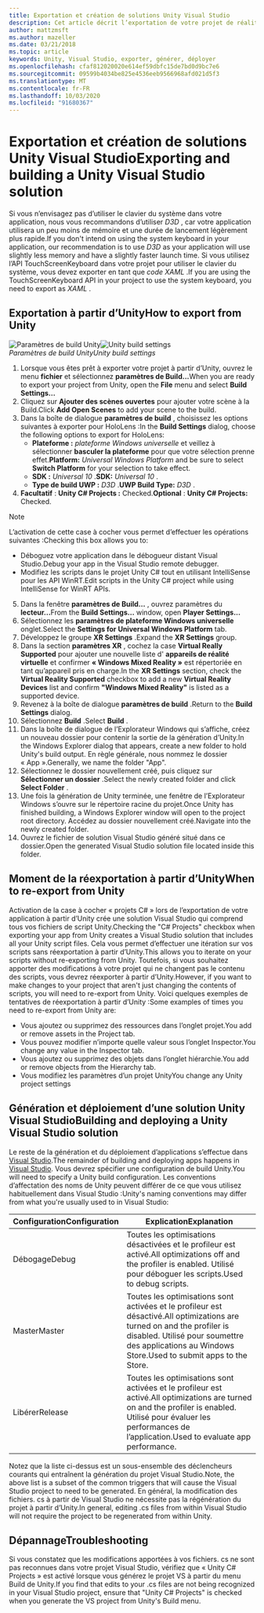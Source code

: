 ```yaml
---
title: Exportation et création de solutions Unity Visual Studio
description: Cet article décrit l’exportation de votre projet de réalité mixte à partir d’Unity afin que vous puissiez le générer et le déployer dans Visual Studio.
author: mattzmsft
ms.author: mazeller
ms.date: 03/21/2018
ms.topic: article
keywords: Unity, Visual Studio, exporter, générer, déployer
ms.openlocfilehash: cfaf812020020e614ef59dbfc15de7bd0d9bc7e6
ms.sourcegitcommit: 09599b4034be825e4536eeb9566968afd021d5f3
ms.translationtype: MT
ms.contentlocale: fr-FR
ms.lasthandoff: 10/03/2020
ms.locfileid: "91680367"
---
```

# <a name="exporting-and-building-a-unity-visual-studio-solution"></a><span data-ttu-id="fbdfc-104">Exportation et création de solutions Unity Visual Studio</span><span class="sxs-lookup"><span data-stu-id="fbdfc-104">Exporting and building a Unity Visual Studio solution</span></span>

<span data-ttu-id="fbdfc-105">Si vous n’envisagez pas d’utiliser le clavier du système dans votre application, nous vous recommandons d’utiliser *D3D* , car votre application utilisera un peu moins de mémoire et une durée de lancement légèrement plus rapide.</span><span class="sxs-lookup"><span data-stu-id="fbdfc-105">If you don't intend on using the system keyboard in your application, our recommendation is to use *D3D* as your application will use slightly less memory and have a slightly faster launch time.</span></span> <span data-ttu-id="fbdfc-106">Si vous utilisez l’API TouchScreenKeyboard dans votre projet pour utiliser le clavier du système, vous devez exporter en tant que *code XAML* .</span><span class="sxs-lookup"><span data-stu-id="fbdfc-106">If you are using the TouchScreenKeyboard API in your project to use the system keyboard, you need to export as *XAML* .</span></span>

## <a name="how-to-export-from-unity"></a><span data-ttu-id="fbdfc-107">Exportation à partir d’Unity</span><span class="sxs-lookup"><span data-stu-id="fbdfc-107">How to export from Unity</span></span>

<span data-ttu-id="fbdfc-108">![Paramètres de build Unity](images/unitybuildsettings-300px.png)</span><span class="sxs-lookup"><span data-stu-id="fbdfc-108">![Unity build settings](images/unitybuildsettings-300px.png)</span></span><br>
<span data-ttu-id="fbdfc-109">*Paramètres de build Unity*</span><span class="sxs-lookup"><span data-stu-id="fbdfc-109">*Unity build settings*</span></span>

1. <span data-ttu-id="fbdfc-110">Lorsque vous êtes prêt à exporter votre projet à partir d’Unity, ouvrez le menu **fichier** et sélectionnez **paramètres de Build...**</span><span class="sxs-lookup"><span data-stu-id="fbdfc-110">When you are ready to export your project from Unity, open the **File** menu and select **Build Settings...**</span></span>
2. <span data-ttu-id="fbdfc-111">Cliquez sur **Ajouter des scènes ouvertes** pour ajouter votre scène à la Build.</span><span class="sxs-lookup"><span data-stu-id="fbdfc-111">Click **Add Open Scenes** to add your scene to the build.</span></span>
3. <span data-ttu-id="fbdfc-112">Dans la boîte de dialogue **paramètres de build** , choisissez les options suivantes à exporter pour HoloLens :</span><span class="sxs-lookup"><span data-stu-id="fbdfc-112">In the **Build Settings** dialog, choose the following options to export for HoloLens:</span></span>
   * <span data-ttu-id="fbdfc-113">**Plateforme :** *plateforme Windows universelle* et veillez à sélectionner **basculer la plateforme** pour que votre sélection prenne effet.</span><span class="sxs-lookup"><span data-stu-id="fbdfc-113">**Platform:** *Universal Windows Platform* and be sure to select **Switch Platform** for your selection to take effect.</span></span>
   * <span data-ttu-id="fbdfc-114">**SDK :** *Universal 10* .</span><span class="sxs-lookup"><span data-stu-id="fbdfc-114">**SDK:** *Universal 10* .</span></span>
   * <span data-ttu-id="fbdfc-115">**Type de build UWP :** *D3D* .</span><span class="sxs-lookup"><span data-stu-id="fbdfc-115">**UWP Build Type:** *D3D* .</span></span>
4. <span data-ttu-id="fbdfc-116">**Facultatif** : **Unity C# Projects :** Checked.</span><span class="sxs-lookup"><span data-stu-id="fbdfc-116">**Optional** : **Unity C# Projects:** Checked.</span></span>

>[!NOTE]
><span data-ttu-id="fbdfc-117">L’activation de cette case à cocher vous permet d’effectuer les opérations suivantes :</span><span class="sxs-lookup"><span data-stu-id="fbdfc-117">Checking this box allows you to:</span></span>
>* <span data-ttu-id="fbdfc-118">Déboguez votre application dans le débogueur distant Visual Studio.</span><span class="sxs-lookup"><span data-stu-id="fbdfc-118">Debug your app in the Visual Studio remote debugger.</span></span>
>* <span data-ttu-id="fbdfc-119">Modifiez les scripts dans le projet Unity C# tout en utilisant IntelliSense pour les API WinRT.</span><span class="sxs-lookup"><span data-stu-id="fbdfc-119">Edit scripts in the Unity C# project while using IntelliSense for WinRT APIs.</span></span>

5. <span data-ttu-id="fbdfc-120">Dans la fenêtre **paramètres de Build...** , ouvrez paramètres du **lecteur...**</span><span class="sxs-lookup"><span data-stu-id="fbdfc-120">From the **Build Settings...** window, open **Player Settings...**</span></span>
6. <span data-ttu-id="fbdfc-121">Sélectionnez les **paramètres de plateforme Windows universelle** onglet.</span><span class="sxs-lookup"><span data-stu-id="fbdfc-121">Select the **Settings for Universal Windows Platform** tab.</span></span>
7. <span data-ttu-id="fbdfc-122">Développez le groupe **XR Settings** .</span><span class="sxs-lookup"><span data-stu-id="fbdfc-122">Expand the **XR Settings** group.</span></span>
8. <span data-ttu-id="fbdfc-123">Dans la section **paramètres XR** , cochez la case **Virtual Really Supported** pour ajouter une nouvelle liste d' **appareils de réalité virtuelle** et confirmer **« Windows Mixed Reality »** est répertoriée en tant qu’appareil pris en charge.</span><span class="sxs-lookup"><span data-stu-id="fbdfc-123">In the **XR Settings** section, check the **Virtual Reality Supported** checkbox to add a new **Virtual Reality Devices** list and confirm **"Windows Mixed Reality"** is listed as a supported device.</span></span>
9. <span data-ttu-id="fbdfc-124">Revenez à la boîte de dialogue **paramètres de build** .</span><span class="sxs-lookup"><span data-stu-id="fbdfc-124">Return to the **Build Settings** dialog.</span></span>
10. <span data-ttu-id="fbdfc-125">Sélectionnez **Build** .</span><span class="sxs-lookup"><span data-stu-id="fbdfc-125">Select **Build** .</span></span>
11. <span data-ttu-id="fbdfc-126">Dans la boîte de dialogue de l’Explorateur Windows qui s’affiche, créez un nouveau dossier pour contenir la sortie de la génération d’Unity.</span><span class="sxs-lookup"><span data-stu-id="fbdfc-126">In the Windows Explorer dialog that appears, create a new folder to hold Unity's build output.</span></span> <span data-ttu-id="fbdfc-127">En règle générale, nous nommez le dossier « App ».</span><span class="sxs-lookup"><span data-stu-id="fbdfc-127">Generally, we name the folder "App".</span></span>
12. <span data-ttu-id="fbdfc-128">Sélectionnez le dossier nouvellement créé, puis cliquez sur **Sélectionner un dossier** .</span><span class="sxs-lookup"><span data-stu-id="fbdfc-128">Select the newly created folder and click **Select Folder** .</span></span>
13. <span data-ttu-id="fbdfc-129">Une fois la génération de Unity terminée, une fenêtre de l’Explorateur Windows s’ouvre sur le répertoire racine du projet.</span><span class="sxs-lookup"><span data-stu-id="fbdfc-129">Once Unity has finished building, a Windows Explorer window will open to the project root directory.</span></span> <span data-ttu-id="fbdfc-130">Accédez au dossier nouvellement créé.</span><span class="sxs-lookup"><span data-stu-id="fbdfc-130">Navigate into the newly created folder.</span></span>
14. <span data-ttu-id="fbdfc-131">Ouvrez le fichier de solution Visual Studio généré situé dans ce dossier.</span><span class="sxs-lookup"><span data-stu-id="fbdfc-131">Open the generated Visual Studio solution file located inside this folder.</span></span>

## <a name="when-to-re-export-from-unity"></a><span data-ttu-id="fbdfc-132">Moment de la réexportation à partir d’Unity</span><span class="sxs-lookup"><span data-stu-id="fbdfc-132">When to re-export from Unity</span></span>

<span data-ttu-id="fbdfc-133">Activation de la case à cocher « projets C# » lors de l’exportation de votre application à partir d’Unity crée une solution Visual Studio qui comprend tous vos fichiers de script Unity.</span><span class="sxs-lookup"><span data-stu-id="fbdfc-133">Checking the "C# Projects" checkbox when exporting your app from Unity creates a Visual Studio solution that includes all your Unity script files.</span></span> <span data-ttu-id="fbdfc-134">Cela vous permet d’effectuer une itération sur vos scripts sans réexportation à partir d’Unity.</span><span class="sxs-lookup"><span data-stu-id="fbdfc-134">This allows you to iterate on your scripts without re-exporting from Unity.</span></span> <span data-ttu-id="fbdfc-135">Toutefois, si vous souhaitez apporter des modifications à votre projet qui ne changent pas le contenu des scripts, vous devrez réexporter à partir d’Unity.</span><span class="sxs-lookup"><span data-stu-id="fbdfc-135">However, if you want to make changes to your project that aren't just changing the contents of scripts, you will need to re-export from Unity.</span></span> <span data-ttu-id="fbdfc-136">Voici quelques exemples de tentatives de réexportation à partir d’Unity :</span><span class="sxs-lookup"><span data-stu-id="fbdfc-136">Some examples of times you need to re-export from Unity are:</span></span>
* <span data-ttu-id="fbdfc-137">Vous ajoutez ou supprimez des ressources dans l’onglet projet.</span><span class="sxs-lookup"><span data-stu-id="fbdfc-137">You add or remove assets in the Project tab.</span></span>
* <span data-ttu-id="fbdfc-138">Vous pouvez modifier n’importe quelle valeur sous l’onglet Inspector.</span><span class="sxs-lookup"><span data-stu-id="fbdfc-138">You change any value in the Inspector tab.</span></span>
* <span data-ttu-id="fbdfc-139">Vous ajoutez ou supprimez des objets dans l’onglet hiérarchie.</span><span class="sxs-lookup"><span data-stu-id="fbdfc-139">You add or remove objects from the Hierarchy tab.</span></span>
* <span data-ttu-id="fbdfc-140">Vous modifiez les paramètres d’un projet Unity</span><span class="sxs-lookup"><span data-stu-id="fbdfc-140">You change any Unity project settings</span></span>

## <a name="building-and-deploying-a-unity-visual-studio-solution"></a><span data-ttu-id="fbdfc-141">Génération et déploiement d’une solution Unity Visual Studio</span><span class="sxs-lookup"><span data-stu-id="fbdfc-141">Building and deploying a Unity Visual Studio solution</span></span>

<span data-ttu-id="fbdfc-142">Le reste de la génération et du déploiement d’applications s’effectue dans [Visual Studio](../platform-capabilities-and-apis/using-visual-studio.md).</span><span class="sxs-lookup"><span data-stu-id="fbdfc-142">The remainder of building and deploying apps happens in [Visual Studio](../platform-capabilities-and-apis/using-visual-studio.md).</span></span> <span data-ttu-id="fbdfc-143">Vous devrez spécifier une configuration de build Unity.</span><span class="sxs-lookup"><span data-stu-id="fbdfc-143">You will need to specify a Unity build configuration.</span></span> <span data-ttu-id="fbdfc-144">Les conventions d’affectation des noms de Unity peuvent différer de ce que vous utilisez habituellement dans Visual Studio :</span><span class="sxs-lookup"><span data-stu-id="fbdfc-144">Unity's naming conventions may differ from what you're usually used to in Visual Studio:</span></span>

|  <span data-ttu-id="fbdfc-145">Configuration</span><span class="sxs-lookup"><span data-stu-id="fbdfc-145">Configuration</span></span>  |  <span data-ttu-id="fbdfc-146">Explication</span><span class="sxs-lookup"><span data-stu-id="fbdfc-146">Explanation</span></span> | 
|----------|----------|
|  <span data-ttu-id="fbdfc-147">Débogage</span><span class="sxs-lookup"><span data-stu-id="fbdfc-147">Debug</span></span>  |  <span data-ttu-id="fbdfc-148">Toutes les optimisations désactivées et le profileur est activé.</span><span class="sxs-lookup"><span data-stu-id="fbdfc-148">All optimizations off and the profiler is enabled.</span></span> <span data-ttu-id="fbdfc-149">Utilisé pour déboguer les scripts.</span><span class="sxs-lookup"><span data-stu-id="fbdfc-149">Used to debug scripts.</span></span> | 
|  <span data-ttu-id="fbdfc-150">Master</span><span class="sxs-lookup"><span data-stu-id="fbdfc-150">Master</span></span>  |  <span data-ttu-id="fbdfc-151">Toutes les optimisations sont activées et le profileur est désactivé.</span><span class="sxs-lookup"><span data-stu-id="fbdfc-151">All optimizations are turned on and the profiler is disabled.</span></span> <span data-ttu-id="fbdfc-152">Utilisé pour soumettre des applications au Windows Store.</span><span class="sxs-lookup"><span data-stu-id="fbdfc-152">Used to submit apps to the Store.</span></span> | 
|  <span data-ttu-id="fbdfc-153">Libérer</span><span class="sxs-lookup"><span data-stu-id="fbdfc-153">Release</span></span>  |  <span data-ttu-id="fbdfc-154">Toutes les optimisations sont activées et le profileur est activé.</span><span class="sxs-lookup"><span data-stu-id="fbdfc-154">All optimizations are turned on and the profiler is enabled.</span></span> <span data-ttu-id="fbdfc-155">Utilisé pour évaluer les performances de l’application.</span><span class="sxs-lookup"><span data-stu-id="fbdfc-155">Used to evaluate app performance.</span></span> | 

<span data-ttu-id="fbdfc-156">Notez que la liste ci-dessus est un sous-ensemble des déclencheurs courants qui entraînent la génération du projet Visual Studio.</span><span class="sxs-lookup"><span data-stu-id="fbdfc-156">Note, the above list is a subset of the common triggers that will cause the Visual Studio project to need to be generated.</span></span> <span data-ttu-id="fbdfc-157">En général, la modification des fichiers. cs à partir de Visual Studio ne nécessite pas la régénération du projet à partir d’Unity.</span><span class="sxs-lookup"><span data-stu-id="fbdfc-157">In general, editing .cs files from within Visual Studio will not require the project to be regenerated from within Unity.</span></span>

## <a name="troubleshooting"></a><span data-ttu-id="fbdfc-158">Dépannage</span><span class="sxs-lookup"><span data-stu-id="fbdfc-158">Troubleshooting</span></span>

<span data-ttu-id="fbdfc-159">Si vous constatez que les modifications apportées à vos fichiers. cs ne sont pas reconnues dans votre projet Visual Studio, vérifiez que « Unity C# Projects » est activé lorsque vous générez le projet VS à partir du menu Build de Unity.</span><span class="sxs-lookup"><span data-stu-id="fbdfc-159">If you find that edits to your .cs files are not being recognized in your Visual Studio project, ensure that "Unity C# Projects" is checked when you generate the VS project from Unity's Build menu.</span></span>
